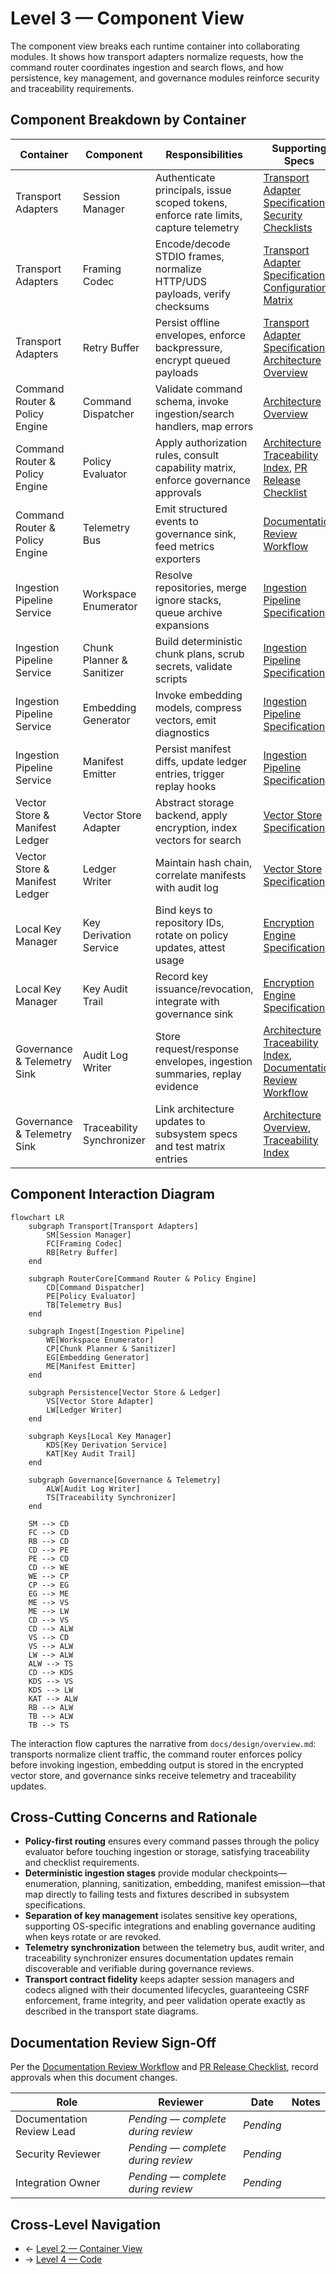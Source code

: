 # Level 3 — Component View

The component view breaks each runtime container into collaborating modules. It shows how transport adapters normalize requests, how the command router coordinates ingestion and search flows, and how persistence, key management, and governance modules reinforce security and traceability requirements.

## Component Breakdown by Container
| Container | Component | Responsibilities | Supporting Specs |
| --- | --- | --- | --- |
| Transport Adapters | Session Manager | Authenticate principals, issue scoped tokens, enforce rate limits, capture telemetry | [Transport Adapter Specification](../../transport.md#adapter-state-machines), [Security Checklists](../../../security/threat-model.md#authentication-checklist) |
| Transport Adapters | Framing Codec | Encode/decode STDIO frames, normalize HTTP/UDS payloads, verify checksums | [Transport Adapter Specification](../../transport.md#stdio-adapter-lifecycle), [Configuration Matrix](../../transport.md#configuration-matrices) |
| Transport Adapters | Retry Buffer | Persist offline envelopes, enforce backpressure, encrypt queued payloads | [Transport Adapter Specification](../../transport.md#offline-backpressure), [Architecture Overview](../../overview.md#transport-adapters) |
| Command Router & Policy Engine | Command Dispatcher | Validate command schema, invoke ingestion/search handlers, map errors | [Architecture Overview](../../overview.md#finalized-architecture-overview) |
| Command Router & Policy Engine | Policy Evaluator | Apply authorization rules, consult capability matrix, enforce governance approvals | [Architecture Traceability Index](../../traceability.md#traceability-map), [PR Release Checklist](../../../process/pr-release-checklist.md#1-planning-approval) |
| Command Router & Policy Engine | Telemetry Bus | Emit structured events to governance sink, feed metrics exporters | [Documentation Review Workflow](../../../process/doc-review.md) |
| Ingestion Pipeline Service | Workspace Enumerator | Resolve repositories, merge ignore stacks, queue archive expansions | [Ingestion Pipeline Specification](../../ingestion.md#module-responsibilities) |
| Ingestion Pipeline Service | Chunk Planner & Sanitizer | Build deterministic chunk plans, scrub secrets, validate scripts | [Ingestion Pipeline Specification](../../ingestion.md#data-models) |
| Ingestion Pipeline Service | Embedding Generator | Invoke embedding models, compress vectors, emit diagnostics | [Ingestion Pipeline Specification](../../ingestion.md#module-responsibilities) |
| Ingestion Pipeline Service | Manifest Emitter | Persist manifest diffs, update ledger entries, trigger replay hooks | [Ingestion Pipeline Specification](../../ingestion.md#sequencing) |
| Vector Store & Manifest Ledger | Vector Store Adapter | Abstract storage backend, apply encryption, index vectors for search | [Vector Store Specification](../../vector-store.md#storage-layout) |
| Vector Store & Manifest Ledger | Ledger Writer | Maintain hash chain, correlate manifests with audit log | [Vector Store Specification](../../vector-store.md#ledger-and-manifest-governance) |
| Local Key Manager | Key Derivation Service | Bind keys to repository IDs, rotate on policy updates, attest usage | [Encryption Engine Specification](../../encryption.md#key-management-overview) |
| Local Key Manager | Key Audit Trail | Record key issuance/revocation, integrate with governance sink | [Encryption Engine Specification](../../encryption.md#telemetry--audit) |
| Governance & Telemetry Sink | Audit Log Writer | Store request/response envelopes, ingestion summaries, replay evidence | [Architecture Traceability Index](../../traceability.md#traceability-map), [Documentation Review Workflow](../../../process/doc-review.md) |
| Governance & Telemetry Sink | Traceability Synchronizer | Link architecture updates to subsystem specs and test matrix entries | [Architecture Overview](../../overview.md#finalized-architecture-overview), [Traceability Index](../../traceability.md) |

## Component Interaction Diagram
```mermaid
flowchart LR
    subgraph Transport[Transport Adapters]
        SM[Session Manager]
        FC[Framing Codec]
        RB[Retry Buffer]
    end

    subgraph RouterCore[Command Router & Policy Engine]
        CD[Command Dispatcher]
        PE[Policy Evaluator]
        TB[Telemetry Bus]
    end

    subgraph Ingest[Ingestion Pipeline]
        WE[Workspace Enumerator]
        CP[Chunk Planner & Sanitizer]
        EG[Embedding Generator]
        ME[Manifest Emitter]
    end

    subgraph Persistence[Vector Store & Ledger]
        VS[Vector Store Adapter]
        LW[Ledger Writer]
    end

    subgraph Keys[Local Key Manager]
        KDS[Key Derivation Service]
        KAT[Key Audit Trail]
    end

    subgraph Governance[Governance & Telemetry]
        ALW[Audit Log Writer]
        TS[Traceability Synchronizer]
    end

    SM --> CD
    FC --> CD
    RB --> CD
    CD --> PE
    PE --> CD
    CD --> WE
    WE --> CP
    CP --> EG
    EG --> ME
    ME --> VS
    ME --> LW
    CD --> VS
    CD --> ALW
    VS --> CD
    VS --> ALW
    LW --> ALW
    ALW --> TS
    CD --> KDS
    KDS --> VS
    KDS --> LW
    KAT --> ALW
    RB --> ALW
    TB --> ALW
    TB --> TS
```

The interaction flow captures the narrative from `docs/design/overview.md`: transports normalize client traffic, the command router enforces policy before invoking ingestion, embedding output is stored in the encrypted vector store, and governance sinks receive telemetry and traceability updates.

## Cross-Cutting Concerns and Rationale
- **Policy-first routing** ensures every command passes through the policy evaluator before touching ingestion or storage, satisfying traceability and checklist requirements.
- **Deterministic ingestion stages** provide modular checkpoints—enumeration, planning, sanitization, embedding, manifest emission—that map directly to failing tests and fixtures described in subsystem specifications.
- **Separation of key management** isolates sensitive key operations, supporting OS-specific integrations and enabling governance auditing when keys rotate or are revoked.
- **Telemetry synchronization** between the telemetry bus, audit writer, and traceability synchronizer ensures documentation updates remain discoverable and verifiable during governance reviews.
- **Transport contract fidelity** keeps adapter session managers and codecs aligned with their documented lifecycles, guaranteeing CSRF enforcement, frame integrity, and peer validation operate exactly as described in the transport state diagrams.

## Documentation Review Sign-Off
Per the [Documentation Review Workflow](../../../process/doc-review.md) and [PR Release Checklist](../../../process/pr-release-checklist.md#1-planning-approval), record approvals when this document changes.

| Role | Reviewer | Date | Notes |
| --- | --- | --- | --- |
| Documentation Review Lead | _Pending — complete during review_ | _Pending_ |  |
| Security Reviewer | _Pending — complete during review_ | _Pending_ |  |
| Integration Owner | _Pending — complete during review_ | _Pending_ |  |

## Cross-Level Navigation
- ← [Level 2 — Container View](../level-2-containers/README.md)
- → [Level 4 — Code](../level-4-code/README.md)
